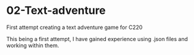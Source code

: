 # 02-Text-adventure
First attempt creating a text adventure game for C220


This being a first attempt, I have gained experience using .json files and working within them. 
